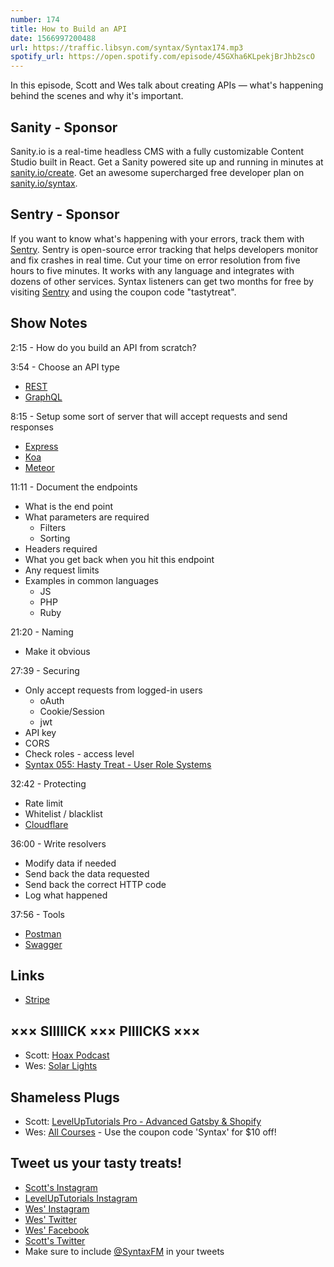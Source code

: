 ```yaml
---
number: 174
title: How to Build an API
date: 1566997200488
url: https://traffic.libsyn.com/syntax/Syntax174.mp3
spotify_url: https://open.spotify.com/episode/45GXha6KLpekjBrJhb2scO
---
```


In this episode, Scott and Wes talk about creating APIs — what's happening behind the scenes and why it's important.

## Sanity - Sponsor
Sanity.io is a real-time headless CMS with a fully customizable Content Studio built in React. Get a Sanity powered site up and running in minutes at [sanity.io/create](https://www.sanity.io/create). Get an awesome supercharged free developer plan on [sanity.io/syntax](https://www.sanity.io/syntax).

## Sentry - Sponsor
If you want to know what's happening with your errors, track them with [Sentry](https://sentry.io/). Sentry is open-source error tracking that helps developers monitor and fix crashes in real time. Cut your time on error resolution from five hours to five minutes. It works with any language and integrates with dozens of other services. Syntax listeners can get two months for free by visiting [Sentry](https://sentry.io/) and using the coupon code "tastytreat".

## Show Notes

2:15 - How do you build an API from scratch?

3:54 - Choose an API type

* [REST](https://restfulapi.net/)
* [GraphQL](https://graphql.org/)

8:15 - Setup some sort of server that will accept requests and send responses

* [Express](https://expressjs.com)
* [Koa](https://koajs.com)
* [Meteor](https://www.meteor.com)

11:11 - Document the endpoints

* What is the end point
* What parameters are required
  * Filters
  * Sorting
* Headers required
* What you get back when you hit this endpoint
* Any request limits
* Examples in common languages
  * JS
  * PHP
  * Ruby

21:20 - Naming

* Make it obvious

27:39 - Securing

* Only accept requests from logged-in users
    - oAuth
    - Cookie/Session
    - jwt
* API key
* CORS
* Check roles - access level
* [Syntax 055: Hasty Treat - User Role Systems](https://syntax.fm/show/055/hasty-treat-user-role-systems)

32:42 - Protecting

* Rate limit
* Whitelist / blacklist
* [Cloudflare](https://www.cloudflare.com/)

36:00 - Write resolvers 

* Modify data if needed
* Send back the data requested
* Send back the correct HTTP code
* Log what happened

37:56 - Tools

* [Postman](https://www.getpostman.com/)
* [Swagger](https://swagger.io/)

## Links
* [Stripe](https://stripe.com/)

## ××× SIIIIICK ××× PIIIICKS ×××
* Scott: [Hoax Podcast](https://podcasts.apple.com/us/podcast/hoax/id1354226895)
* Wes: [Solar Lights](https://amzn.to/31NFwyH)

## Shameless Plugs
* Scott: [LevelUpTutorials Pro - Advanced Gatsby & Shopify](https://www.leveluptutorials.com/pro)
* Wes: [All Courses](https://wesbos.com/courses/) - Use the coupon code 'Syntax' for $10 off!

## Tweet us your tasty treats!
* [Scott's Instagram](https://www.instagram.com/stolinski/)
* [LevelUpTutorials Instagram](https://www.instagram.com/LevelUpTutorials/)
* [Wes' Instagram](https://www.instagram.com/wesbos/)
* [Wes' Twitter](https://twitter.com/wesbos)
* [Wes' Facebook](https://www.facebook.com/wesbos.developer)
* [Scott's Twitter](https://twitter.com/stolinski)
* Make sure to include [@SyntaxFM](https://twitter.com/SyntaxFM) in your tweets